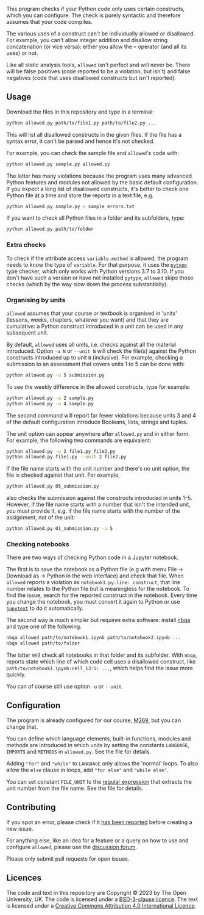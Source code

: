 This program checks if your Python code only uses certain constructs,
which you can configure.
The check is purely syntactic and therefore assumes that your code compiles.

The various uses of a construct can't be individually allowed or disallowed.
For example, you can't allow integer addition
and disallow string concatenation (or vice versa): either you allow
the `+` operator (and all its uses) or not.

Like all static analysis tools, `allowed` isn't perfect and will never be.
There will be false positives (code reported to be a violation, but isn't)
and false negatives (code that uses disallowed constructs but isn't reported).

## Usage
Download the files in this repository and type in a terminal:
```bash
python allowed.py path/to/file1.py path/to/file2.py ...
```
This will list all disallowed constructs in the given files.
If the file has a syntax error, it can't be parsed and hence it's not checked.

For example, you can check the sample file and `allowed`'s code with:
```bash
python allowed.py sample.py allowed.py
```
The latter has many violations because the program uses many advanced
Python features and modules not allowed by the basic default configuration.
If you expect a long list of disallowed constructs, it's better to
check one Python file at a time and store the reports in a text file, e.g.
```bash
python allowed.py sample.py > sample_errors.txt
```
If you want to check all Python files in a folder and its subfolders, type:
```bash
python allowed.py path/to/folder
```

### Extra checks

To check if the attribute access `variable.method` is allowed,
the program needs to know the type of `variable`. For that purpose, it uses
the [`pytype`](https://google.github.io/pytype) type checker,
which only works with Python versions 3.7 to 3.10.
If you don't have such a version or have not installed `pytype`,
`allowed` skips those checks (which by the way slow down the process substantially).

### Organising by units

`allowed` assumes that your course or textbook is organised in 'units'
(lessons, weeks, chapters, whatever you want) and that they are cumulative:
a Python construct introduced in a unit can be used in any subsequent unit.

By default, `allowed` uses all units, i.e. checks against all the material introduced.
Option `-u N` or `--unit N` will check the file(s) against
the Python constructs introduced up to unit `N` (inclusive).
For example, checking a submission to an assessment that covers units 1 to 5
can be done with:
```bash
python allowed.py -u 5 submission.py
```
To see the weekly difference in the allowed constructs, type for example:
```bash
python allowed.py -u 2 sample.py
python allowed.py -u 4 sample.py
```
The second command will report far fewer violations because units 3 and 4 of
the default configuration introduce Booleans, lists, strings and tuples.

The unit option can appear anywhere after `allowed.py` and in either form.
For example, the following two commands are equivalent:
```bash
python allowed.py -u 2 file1.py file2.py
python allowed.py file1.py --unit 2 file2.py
```

If the file name starts with the unit number and there's no unit option,
the file is checked against that unit. For example,
```bash
python allowed.py 05_submission.py
```
also checks the submission against the constructs introduced in units 1–5.
However, if the file name starts with a number that isn't the intended unit,
you must provide it,
e.g. if the file name starts with the number of the assignment, not of the unit:
```bash
python allowed.py 01_submission.py -u 5
```

### Checking notebooks
There are two ways of checking Python code in a Jupyter notebook.

The first is to save the notebook as a Python file
(e.g with menu File -> Download as -> Python in the web interface) and check that file.
When `allowed` reports a violation as `notebook1.py:line: construct`,
that line number relates to the Python file but is meaningless for the notebook.
To find the issue, search for the reported construct in the notebook.
Every time you change the notebook, you must convert it again to Python
or use [`jupytext`](https://jupytext.readthedocs.io) to do it automatically.

The second way is much simpler but requires extra software:
install [nbqa](https://http://nbqa.readthedocs.io) and type one of the following.
```bash
nbqa allowed path/to/notebook1.ipynb path/to/notebook2.ipynb ...
nbqa allowed path/to/folder
```
The latter will check all notebooks in that folder and its subfolder.
With `nbqa`, reports state which line of which code cell uses a disallowed construct,
like `path/to/notebook1.ipynb:cell_13:5: ...`, which helps find the issue more quickly.

You can of course still use option `-u` or `--unit`.

## Configuration
The program is already configured for our course,
[M269](https://www.open.ac.uk/courses/modules/m269), but you can change that.

You can define which language elements, built-in functions, modules and methods
are introduced in which units by setting the constants
`LANGUAGE`, `IMPORTS` and `METHODS` in `allowed.py`.
See the file for details.

Adding `"for"` and `"while"` to `LANGUAGE` only allows the 'normal' loops.
To also allow the `else` clause in loops, add `"for else"` and `"while else"`.

You can set constant `FILE_UNIT` to the
[regular expression](https://docs.python.org/3/howto/regex.html)
that extracts the unit number from the file name. See the file for details.

## Contributing
If you spot an error, please check if it
[has been reported](https://github.com/dsa-ou/allowed/issues)
before creating a new issue.

For anything else, like an idea for a feature or
a query on how to use and configure `allowed`, please use the
[discussion forum](https://github.com/dsa-ou/allowed/discussion).

Please only submit pull requests for open issues.

## Licences

The code and text in this repository are
Copyright © 2023 by The Open University, UK.
The code is licensed under a [BSD-3-clause licence](LICENCE.MD).
The text is licensed under a
[Creative Commons Attribution 4.0 International Licence](http://creativecommons.org/licenses/by/4.0).
